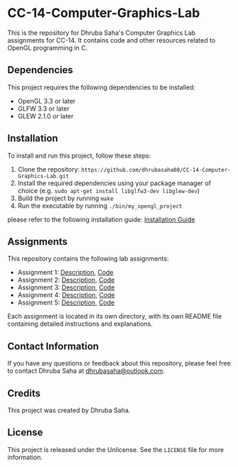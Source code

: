 # CC-14-Computer-Graphics-Lab

This is the repository for Dhruba Saha's Computer Graphics Lab assignments for CC-14. It contains code and other resources related to OpenGL programming in C.

## Dependencies

This project requires the following dependencies to be installed:

- OpenGL 3.3 or later
- GLFW 3.3 or later
- GLEW 2.1.0 or later

## Installation

To install and run this project, follow these steps:

1. Clone the repository: `https://github.com/dhrubasaha08/CC-14-Computer-Graphics-Lab.git`
2. Install the required dependencies using your package manager of choice (e.g. `sudo apt-get install libglfw3-dev libglew-dev`)
3. Build the project by running `make`
4. Run the executable by running `./bin/my_opengl_project`

please refer to the following installation guide: [Installation Guide](https://gist.github.com/dhrubasaha08/c932eb3a145d726fe586db7de91c7a8f)

## Assignments

This repository contains the following lab assignments:

- Assignment 1: [Description](#), [Code](#)
- Assignment 2: [Description](#), [Code](#)
- Assignment 3: [Description](#), [Code](#)
- Assignment 4: [Description](#), [Code](#)
- Assignment 5: [Description](#), [Code](#)

Each assignment is located in its own directory, with its own README file containing detailed instructions and explanations.

## Contact Information

If you have any questions or feedback about this repository, please feel free to contact Dhruba Saha at [dhrubasaha@outlook.com](mailto:dhrubasaha@outlook.com).

## Credits

This project was created by Dhruba Saha.

## License

This project is released under the Unlicense. See the `LICENSE` file for more information.
